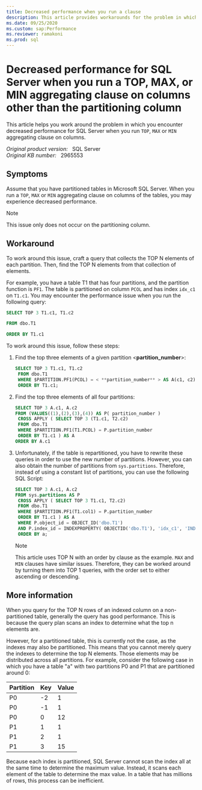 ```yaml
---
title: Decreased performance when you run a clause
description: This article provides workarounds for the problem in which you encounter decreased performance for SQL Server. This issue occurs when you run TOP, MAX, or MIN aggregating clause on columns.
ms.date: 09/25/2020
ms.custom: sap:Performance
ms.reviewer: ramakoni
ms.prod: sql
---
```

# Decreased performance for SQL Server when you run a TOP, MAX, or MIN aggregating clause on columns other than the partitioning column

This article helps you work around the problem in which you encounter decreased performance for SQL Server when you run `TOP`, `MAX` or `MIN` aggregating clause on columns.

_Original product version:_ &nbsp; SQL Server  
_Original KB number:_ &nbsp; 2965553

## Symptoms

Assume that you have partitioned tables in Microsoft SQL Server. When you run a `TOP`, `MAX` or `MIN` aggregating clause on columns of the tables, you may experience decreased performance.

> [!NOTE]
> This issue only does not occur on the partitioning column.

## Workaround

To work around this issue, craft a query that collects the TOP N elements of each partition. Then, find the TOP N elements from that collection of elements.

For example, you have a table T1 that has four partitions, and the partition function is `PF1`. The table is partitioned on column `PCOL` and has index `idx_c1` on `T1.c1`. You may encounter the performance issue when you run the following query:

```sql
SELECT TOP 3 T1.c1, T1.c2

FROM dbo.T1

ORDER BY T1.c1
```

To work around this issue, follow these steps:

1. Find the top three elements of a given partition \<**partition_number**>:

    ```sql
    SELECT TOP 3 T1.c1, T1.c2
     FROM dbo.T1
     WHERE $PARTITION.PF1(PCOL) = < **partition_number** > AS A(c1, c2)
     ORDER BY T1.c1;
    ```

2. Find the top three elements of all four partitions:

    ```sql
    SELECT TOP 3 A.c1, A.c2
    FROM (VALUES((1),(2),(3),(4)) AS P( partition_number )
     CROSS APPLY ( SELECT TOP 3 (T1.c1, T2.c2) 
     FROM dbo.T1
     WHERE $PARTITION.PF1(T1.PCOL) = P.partition_number 
     ORDER BY T1.c1 ) AS A
    ORDER BY A.c1
    ```

3. Unfortunately, if the table is repartitioned, you have to rewrite these queries in order to use the new number of partitions. However, you can also obtain the number of partitions from `sys.partitions`. Therefore, instead of using a constant list of partitions, you can use the following SQL Script:

    ```sql
    SELECT TOP 3 A.c1, A.c2
    FROM sys.partitions AS P
     CROSS APPLY ( SELECT TOP 3 T1.c1, T2.c2)
     FROM dbo.T1
     WHERE $PARTITION.PF1(T1.col1) = P.partition_number 
     ORDER BY T1.c1 ) AS A
     WHERE P.object_id = OBJECT_ID('dbo.T1') 
     AND P.index_id = INDEXPROPERTY( OBJECTID('dbo.T1'), 'idx_c1', 'INDEXID')
     ORDER BY a;
    ```

    > [!NOTE]
    >  This article uses TOP N with an order by clause as the example. `MAX` and `MIN` clauses have similar issues. Therefore, they can be worked around by turning them into TOP 1 queries, with the order set to either ascending or descending.

## More information

When you query for the TOP N rows of an indexed column on a non-partitioned table, generally the query has good performance. This is because the query plan scans an index to determine what the top n elements are.

However, for a partitioned table, this is currently not the case, as the indexes may also be partitioned. This means that you cannot merely query the indexes to determine the top N elements. Those elements may be distributed across all partitions. For example, consider the following case in which you have a table "a" with two partitions P0 and P1 that are partitioned around 0:

|Partition|Key|Value|
|---|---|---|
|P0|-2|1|
|P0|-1|1|
|P0|0|12|
|P1|1|1|
|P1|2|1|
|P1|3|15|
  
Because each index is partitioned, SQL Server cannot scan the index all at the same time to determine the maximum value. Instead, it scans each element of the table to determine the max value. In a table that has millions of rows, this process can be inefficient.
